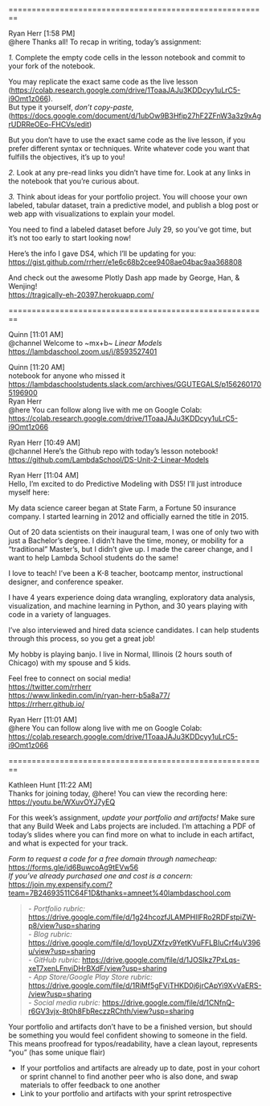 

========================================================

Ryan Herr [1:58 PM]  
@here Thanks all! To recap in writing, today’s assignment:  

*1.* Complete the empty code cells in the lesson notebook and commit to your fork of the notebook.  

You may replicate the exact same code as the live lesson  
(https://colab.research.google.com/drive/1ToaaJAJu3KDDcyy1uLrC5-i9Omt1z066).  
But type it yourself, *don’t copy-paste,*   
(https://docs.google.com/document/d/1ubOw9B3Hfip27hF2ZFnW3a3z9xAgrUDRReOEo-FHCVs/edit)  

But you don’t have to use the exact same code as the live lesson, if you prefer different syntax or techniques. Write whatever code you want that fulfills the objectives, it’s up to you!

*2.* Look at any pre-read links you didn’t have time for. Look at any links in the notebook that you’re curious about.

*3.* Think about ideas for your portfolio project. You will choose your own labeled, tabular dataset, train a predictive model, and publish a blog post or web app with visualizations to explain your model.

You need to find a labeled dataset before July 29, so you’ve got time, but it’s not too early to start looking now!

Here’s the info I gave DS4, which I’ll be updating for you:   
https://gist.github.com/rrherr/e1e6c68b2cee9408ae04bac9aa368808

And check out the awesome Plotly Dash app made by George, Han, & Wenjing!   
https://tragically-eh-20397.herokuapp.com/

========================================================

Quinn [11:01 AM]  
@channel Welcome to ~mx+b~ *Linear Models*   
https://lambdaschool.zoom.us/j/8593527401   

Quinn [11:20 AM]  
notebook for anyone who missed it https://lambdaschoolstudents.slack.com/archives/GGUTEGALS/p1562601705196900  
Ryan Herr  
@here You can follow along live with me on Google Colab: https://colab.research.google.com/drive/1ToaaJAJu3KDDcyy1uLrC5-i9Omt1z066  

Ryan Herr [10:49 AM]  
@channel Here’s the Github repo with today’s lesson notebook! https://github.com/LambdaSchool/DS-Unit-2-Linear-Models  

Ryan Herr [11:04 AM]  
Hello, I’m excited to do Predictive Modeling with DS5! I’ll just introduce myself here:  

My data science career began at State Farm, a Fortune 50 insurance company. I started learning in 2012 and officially earned the title in 2015. 

Out of 20 data scientists on their inaugural team, I was one of only two with just a Bachelor’s degree. I didn’t have the time, money, or mobility for a “traditional” Master’s, but I didn’t give up. I made the career change, and I want to help Lambda School students do the same!  

I love to teach! I’ve been a K-8 teacher, bootcamp mentor, instructional designer, and conference speaker. 

I have 4 years experience doing data wrangling, exploratory data analysis, visualization, and machine learning in Python, and 30 years playing with code in a variety of languages.  

I’ve also interviewed and hired data science candidates. I can help students through this process, so you get a great job!  

My hobby is playing banjo. I live in Normal, Illinois (2 hours south of Chicago) with my spouse and 5 kids.  

Feel free to connect on social media!  
https://twitter.com/rrherr  
https://www.linkedin.com/in/ryan-herr-b5a8a77/  
https://rrherr.github.io/  

Ryan Herr [11:01 AM]  
@here You can follow along live with me on Google Colab:   
https://colab.research.google.com/drive/1ToaaJAJu3KDDcyy1uLrC5-i9Omt1z066   

========================================================   

Kathleen Hunt [11:22 AM]  
Thanks for joining today, @here! You can view the recording here:   
https://youtu.be/WXuvOYJ7yEQ   

For this week’s assignment, *update your portfolio and artifacts!* Make sure that any Build Week and Labs projects are included. I’m attaching a PDF of today’s slides where you can find more on what to include in each artifact, and what is expected for your track.

*Form to request a code for a free domain through namecheap:*   
https://forms.gle/id6BuwcoAg9tEVw56  
*If you’ve already purchased one and cost is a concern:*   
https://join.my.expensify.com/?team=7B24693511C64F1D&thanks=amneet%40lambdaschool.com  

>*- Portfolio rubric:* https://drive.google.com/file/d/1g24hcozfJLAMPHIlFRo2RDFstpiZW-p8/view?usp=sharing  
>*- Blog rubric:* https://drive.google.com/file/d/1ovpUZXfzv9YetKVuFFLBIuCrf4uV396u/view?usp=sharing  
>*- GitHub rubric:* https://drive.google.com/file/d/1JOSIkz7PxLqs-xeT7xenLFnviDHrBXdF/view?usp=sharing  
>*- App Store/Google Play Store rubric:* https://drive.google.com/file/d/1RiMf5gFViTHKD0j6jrCApYi9XvVaERS-/view?usp=sharing  
>*- Social media rubric:* https://drive.google.com/file/d/1CNfnQ-r6GV3vjx-8t0h8FbReczzRChth/view?usp=sharing  

Your portfolio and artifacts don’t have to be a finished version, but should be something you would feel confident showing to someone in the field. This means proofread for typos/readability, have a clean layout, represents “you” (has some unique flair)

- If your portfolios and artifacts are already up to date, post in your cohort or sprint channel to find another peer who is also done, and swap materials to offer feedback to one another
- Link to your portfolio and artifacts with your sprint retrospective
